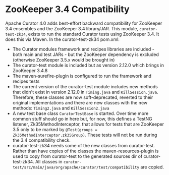 # ZooKeeper 3.4 Compatibility

Apache Curator 4.0 adds best-effort backward compatibility for ZooKeeper 3.4 ensembles and the ZooKeeper 3.4 library/JAR. This module, `curator-test-zk34`, exists to run the standard Curator tests using ZooKeeper 3.4. It does this via Maven. In the curator-test-zk34 pom.xml:

- The Curator modules framework and recipes libraries are included - both main and test JARs - but the ZooKeeper dependency is excluded (otherwise ZooKeeper 3.5.x would be brought in)
- The curator-test module is included but as version 2.12.0 which brings in ZooKeeper 3.4.8
- The maven-surefire-plugin is configured to run the framework and recipes tests
- The current version of the curator-test module includes new methods that didn't exist in version 2.12.0 in `Timing.java` and `KillSession.java`. Therefore, these classes are now soft-deprecated, reverted to their original implementations and there are new classes with the new methods: `Timing2.java` and `KillSession2.java`
- A new test base class `CuratorTestBase` is started. Over time more common stuff should go in here but, for now, this defines a TestNG listener, Zk35MethodInterceptor, that allows for tests that are ZooKeeper 3.5 only to be marked by `@Test(groups = Zk35MethodInterceptor.zk35Group)`. These tests will not be run during the 3.4 compatibility check.
- curator-test-zk34 needs some of the new classes from curator-test. Rather than have copies of the classes the maven-resources-plugin is used to copy from curator-test to the generated sources dir of curator-test-zk34. All classes in `curator-test/src/main/java/org/apache/curator/test/compatibility` are copied.

